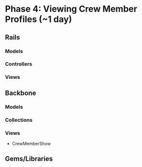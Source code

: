 # Phase 4: Viewing Crew Member Profiles (~1 day)

## Rails
### Models

### Controllers

### Views

## Backbone
### Models

### Collections

### Views
* CrewMemberShow

## Gems/Libraries
